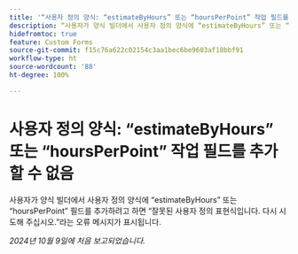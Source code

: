 ```yaml
---
title: '“사용자 정의 양식: “estimateByHours” 또는 “hoursPerPoint” 작업 필드를 추가할 수 없음”'
description: “사용자가 양식 빌더에서 사용자 정의 양식에 “estimateByHours” 또는 “hoursPerPoint” 필드를 추가하려고 하면 “잘못된 사용자 정의 표현식입니다. 다시 시도해 주십시오.”라는 오류 메시지가 표시됩니다.”
hidefromtoc: true
feature: Custom Forms
source-git-commit: f15c76a622c02154c3aa1bec6be9603af18bbf91
workflow-type: ht
source-wordcount: '88'
ht-degree: 100%

---
```


# 사용자 정의 양식: “estimateByHours” 또는 “hoursPerPoint” 작업 필드를 추가할 수 없음

사용자가 양식 빌더에서 사용자 정의 양식에 “estimateByHours” 또는 “hoursPerPoint” 필드를 추가하려고 하면 “잘못된 사용자 정의 표현식입니다. 다시 시도해 주십시오.”라는 오류 메시지가 표시됩니다.

_2024년 10월 9일에 처음 보고되었습니다._
